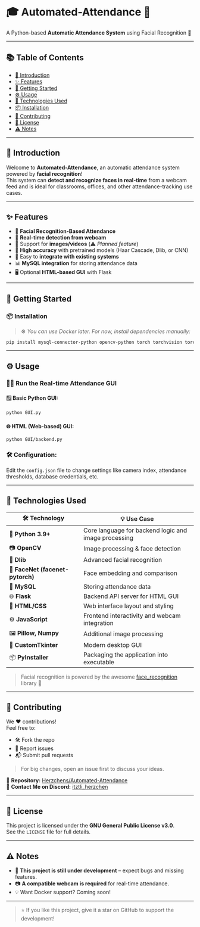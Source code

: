 # 🎓 Automated-Attendance 📸

A Python-based **Automatic Attendance System** using Facial Recognition 🧠

---

## 📚 Table of Contents
- [📌 Introduction](#-introduction)
- [✨ Features](#-features)
- [🚀 Getting Started](#-getting-started)
- [⚙️ Usage](#-usage)
- [🧰 Technologies Used](#-technologies-used)
- [📦 Installation](#-installation)
- [🤝 Contributing](#-contributing)
- [🪪 License](#-license)
- [⚠️ Notes](#-notes)

---

## 📌 Introduction
Welcome to **Automated-Attendance**, an automatic attendance system powered by **facial recognition**!  
This system can **detect and recognize faces in real-time** from a webcam feed and is ideal for classrooms, offices, and other attendance-tracking use cases.

---

## ✨ Features
- 🧠 **Facial Recognition-Based Attendance**  
- 🎥 **Real-time detection from webcam**  
- 📸 Support for **images/videos** (⚠️ *Planned feature*)  
- 🎯 **High accuracy** with pretrained models (Haar Cascade, Dlib, or CNN)  
- 🔗 Easy to **integrate with existing systems**  
- 📊 **MySQL integration** for storing attendance data  
- 🖥️ Optional **HTML-based GUI** with Flask  

---

## 🚀 Getting Started

### 📦 Installation
> ⚙️ _You can use Docker later. For now, install dependencies manually:_

```bash
pip install mysql-connector-python opencv-python torch torchvision torchaudio numpy pillow customtkinter scikit-learn facenet-pytorch tk pyinstaller openpyxl flask
```

---

## ⚙️ Usage

### 🧑‍💻 Run the Real-time Attendance GUI

#### 🪟 Basic Python GUI:
```bash
python GUI.py
```

#### 🌐 HTML (Web-based) GUI:
```bash
python GUI/backend.py
```

### 🛠️ Configuration:
Edit the `config.json` file to change settings like camera index, attendance thresholds, database credentials, etc.

---

## 🧰 Technologies Used
| 🛠 Technology      | 💡 Use Case |
|------------------|-------------|
| 🐍 **Python 3.9+**    | Core language for backend logic and image processing |
| 📷 **OpenCV**         | Image processing & face detection |
| 🧠 **Dlib**           | Advanced facial recognition |
| 🔬 **FaceNet (facenet-pytorch)** | Face embedding and comparison |
| 🔗 **MySQL**          | Storing attendance data |
| 🌐 **Flask**          | Backend API server for HTML GUI |
| 🎨 **HTML/CSS**       | Web interface layout and styling |
| ⚙️ **JavaScript**     | Frontend interactivity and webcam integration |
| 🖼️ **Pillow, Numpy**  | Additional image processing |
| 🧱 **CustomTkinter**  | Modern desktop GUI |
| 📦 **PyInstaller**    | Packaging the application into executable |

> Facial recognition is powered by the awesome [face_recognition](https://github.com/ageitgey/face_recognition) library 🙌

---

## 🤝 Contributing

We ❤️ contributions!  
Feel free to:
- 🛠 Fork the repo
- 🐞 Report issues
- 📬 Submit pull requests

> For big changes, open an issue first to discuss your ideas.

🔗 **Repository:** [Herzchens/Automated-Attendance](https://github.com/Herzchens/Automated-Attendance)  
💬 **Contact Me on Discord:** [itztli_herzchen](https://discord.com/users/984085171408080897)

---

## 🪪 License

This project is licensed under the **GNU General Public License v3.0**.  
See the `LICENSE` file for full details.

---

## ⚠️ Notes

- 🚧 **This project is still under development** – expect bugs and missing features.
- 📷 **A compatible webcam is required** for real-time attendance.
- 💡 Want Docker support? Coming soon!

---

> ⭐️ If you like this project, give it a star on GitHub to support the development!

